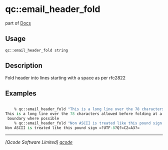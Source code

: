 qc::email_header_fold
=====================

part of [Docs](.)

Usage
-----
`qc::email_header_fold string`

Description
-----------
Fold header into lines starting with a space as per rfc2822

Examples
--------
```tcl

    % qc::email_header_fold "This is a long line over the 78 characters allowed before folding at a word boundary where possible"
This is a long line over the 78 characters allowed before folding at a word
 boundary where possible
    % qc::email_header_fold "Non ASCII is treated like this pound sign £"
Non ASCII is treated like this pound sign =?UTF-8?Q?=C2=A3?=
```

----------------------------------
*[Qcode Software Limited] [qcode]*

[qcode]: http://www.qcode.co.uk "Qcode Software"